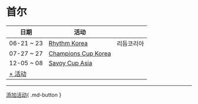 # 首尔

| 日期 | 活动 | |
| --- | --- | --- |
| 06-21 ~ 23 | [Rhythm Korea](rhythm-korea.md) | 리듬코리아 |
| 07-27 ~ 27 | [Champions Cup Korea](champions-cup-korea.md) |  |
| 12-05 ~ 08 | [Savoy Cup Asia](savoy-cup-asia.md) |  |
| [+ 活动](https://github.com/swingdance/events/issues/new?assignees=&labels=add+event&projects=&template=02-add_entity.yml&title=Add%20Event%3A%20ko_KR%20%E2%80%A2%20%3CName%3E&region=ko_KR&province=Seoul&city=Seoul&org_id=)

---

[添加活动](https://github.com/swingdance/events/issues/new?assignees=&labels=add+event&projects=&template=02-add_entity.yml&title=Add%20Event%3A%20ko_KR%20%E2%80%A2%20%3CName%3E&region=ko_KR&province=Seoul&city=&org_id=){ .md-button }
